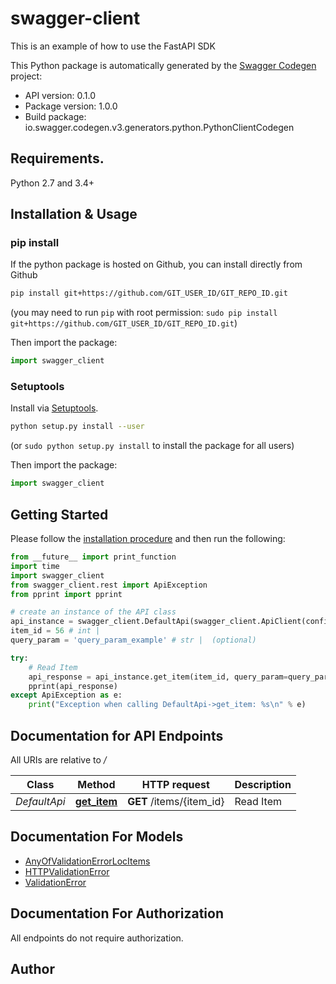 # swagger-client
This is an example of how to use the FastAPI SDK

This Python package is automatically generated by the [Swagger Codegen](https://github.com/swagger-api/swagger-codegen) project:

- API version: 0.1.0
- Package version: 1.0.0
- Build package: io.swagger.codegen.v3.generators.python.PythonClientCodegen

## Requirements.

Python 2.7 and 3.4+

## Installation & Usage
### pip install

If the python package is hosted on Github, you can install directly from Github

```sh
pip install git+https://github.com/GIT_USER_ID/GIT_REPO_ID.git
```
(you may need to run `pip` with root permission: `sudo pip install git+https://github.com/GIT_USER_ID/GIT_REPO_ID.git`)

Then import the package:
```python
import swagger_client 
```

### Setuptools

Install via [Setuptools](http://pypi.python.org/pypi/setuptools).

```sh
python setup.py install --user
```
(or `sudo python setup.py install` to install the package for all users)

Then import the package:
```python
import swagger_client
```

## Getting Started

Please follow the [installation procedure](#installation--usage) and then run the following:

```python
from __future__ import print_function
import time
import swagger_client
from swagger_client.rest import ApiException
from pprint import pprint

# create an instance of the API class
api_instance = swagger_client.DefaultApi(swagger_client.ApiClient(configuration))
item_id = 56 # int | 
query_param = 'query_param_example' # str |  (optional)

try:
    # Read Item
    api_response = api_instance.get_item(item_id, query_param=query_param)
    pprint(api_response)
except ApiException as e:
    print("Exception when calling DefaultApi->get_item: %s\n" % e)
```

## Documentation for API Endpoints

All URIs are relative to */*

Class | Method | HTTP request | Description
------------ | ------------- | ------------- | -------------
*DefaultApi* | [**get_item**](docs/DefaultApi.md#get_item) | **GET** /items/{item_id} | Read Item

## Documentation For Models

 - [AnyOfValidationErrorLocItems](docs/AnyOfValidationErrorLocItems.md)
 - [HTTPValidationError](docs/HTTPValidationError.md)
 - [ValidationError](docs/ValidationError.md)

## Documentation For Authorization

 All endpoints do not require authorization.


## Author


